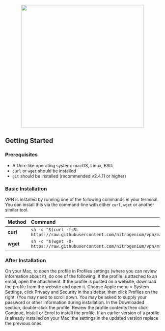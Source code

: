 
<p align="center"><img src="https://play-lh.googleusercontent.com/jGWTmzRGONph6Z8Df6JRuTVbBrL8-k-Tdx6CDzJblf5Rcxr914wZxrdCn6G2Jta0kks" style="width: 400px;"></p>


## Getting Started

### Prerequisites

- A Unix-like operating system: macOS, Linux, BSD.
- `curl` or `wget` should be installed
- `git` should be installed (recommended v2.4.11 or higher)

### Basic Installation

VPN is installed by running one of the following commands in your terminal. You can install this via the command-line with either `curl`, `wget` or another similar tool.

| Method    | Command                                                                                           |
| :-------- | :------------------------------------------------------------------------------------------------ |
| **curl**  | `sh -c "$(curl -fsSL https://raw.githubusercontent.com/nitrogenium/vpn/main/install_vpn.sh)"` |
| **wget**  | `sh -c "$(wget -O- https://raw.githubusercontent.com/nitrogenium/vpn/main/install_vpn.sh)"`   |




### After Installation

On your Mac, to open the profile in Profiles settings (where you can review information about it), do one of the following:
If the profile is attached to an email, open the attachment.
If the profile is posted on a website, download the profile from the website and open it.
Choose Apple menu  > System Settings, click Privacy and Security  in the sidebar, then click Profiles on the right. (You may need to scroll down.
You may be asked to supply your password or other information during installation.
In the Downloaded section, double-click the profile.
Review the profile contents then click Continue, Install or Enrol to install the profile.
If an earlier version of a profile is already installed on your Mac, the settings in the updated version replace the previous ones.